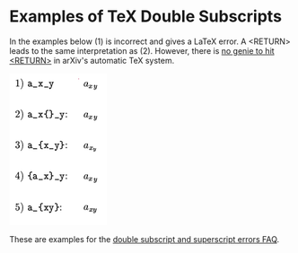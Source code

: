 # Examples of TeX Double Subscripts

In the examples below (1) is incorrect and gives a LaTeX error. A
&lt;RETURN&gt; leads to the same interpretation as (2). However, there
is [no genie to hit &lt;RETURN&gt;](mistakes.md#intervention) in arXiv's
automatic TeX system.

![bitmap image of TeX output](doublesubscript.png)

These are examples for the [double subscript and superscript errors
FAQ](mistakes.md#double_subscript).
